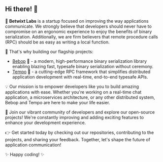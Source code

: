 ## Hi there! 👋

🚀 **Betwixt Labs** is a startup focused on improving the way applications communicate. We strongly believe that developers should never have to compromise on an ergonomic experience to enjoy the benefits of binary serialization. Additionally, we are firm believers that remote procedure calls (RPC) should be as easy as writing a local function.

🔬 That's why building our flagship projects:
- [Bebop](https://github.com/betwixt-labs/bebop) 🎷 - a modern, high-performance binary serialization library enabling blazing fast, typesafe binary serialization without ceremony. 
- [Tempo](https://github.com/betwixt-labs/tempo) 🥁 - a cutting-edge RPC framework that simplifies distributed application development with real-time, end-to-end typesafe APIs.

💡 Our mission is to empower developers like you to build amazing applications with ease. Whether you're working on a real-time chat application, a microservices architecture, or any other distributed system, Bebop and Tempo are here to make your life easier.

🌟 Join our vibrant community of developers and explore our open-source projects! We're constantly improving and adding exciting features to enhance your development experience.

👉 Get started today by checking out our repositories, contributing to the projects, and sharing your feedback. Together, let's shape the future of application communication!

✨ Happy coding! ✨
